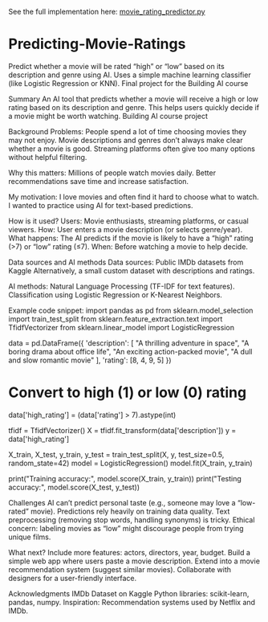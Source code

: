 See the full implementation here: [movie_rating_predictor.py](movie_rating_predictor.py)

# Predicting-Movie-Ratings
Predict whether a movie will be rated “high” or “low” based on its description and genre using AI.  Uses a simple machine learning classifier (like Logistic Regression or KNN).
Final project for the Building AI course

Summary
An AI tool that predicts whether a movie will receive a high or low rating based on its description and genre. This helps users quickly decide if a movie might be worth watching.
Building AI course project

Background
Problems:
People spend a lot of time choosing movies they may not enjoy.
Movie descriptions and genres don’t always make clear whether a movie is good.
Streaming platforms often give too many options without helpful filtering.

Why this matters:
Millions of people watch movies daily.
Better recommendations save time and increase satisfaction.

My motivation:
I love movies and often find it hard to choose what to watch.
I wanted to practice using AI for text-based predictions.

How is it used?
Users: Movie enthusiasts, streaming platforms, or casual viewers.
How: User enters a movie description (or selects genre/year).
What happens: The AI predicts if the movie is likely to have a “high” rating (>7) or “low” rating (≤7).
When: Before watching a movie to help decide.

Data sources and AI methods
Data sources:
Public IMDb datasets from Kaggle
Alternatively, a small custom dataset with descriptions and ratings.

AI methods:
Natural Language Processing (TF-IDF for text features).
Classification using Logistic Regression or K-Nearest Neighbors.

Example code snippet:
import pandas as pd
from sklearn.model_selection import train_test_split
from sklearn.feature_extraction.text import TfidfVectorizer
from sklearn.linear_model import LogisticRegression

data = pd.DataFrame({
    'description': [
        "A thrilling adventure in space",
        "A boring drama about office life",
        "An exciting action-packed movie",
        "A dull and slow romantic movie"
    ],
    'rating': [8, 4, 9, 5]
})

# Convert to high (1) or low (0) rating
data['high_rating'] = (data['rating'] > 7).astype(int)

tfidf = TfidfVectorizer()
X = tfidf.fit_transform(data['description'])
y = data['high_rating']

X_train, X_test, y_train, y_test = train_test_split(X, y, test_size=0.5, random_state=42)
model = LogisticRegression()
model.fit(X_train, y_train)

print("Training accuracy:", model.score(X_train, y_train))
print("Testing accuracy:", model.score(X_test, y_test))

Challenges
AI can’t predict personal taste (e.g., someone may love a “low-rated” movie).
Predictions rely heavily on training data quality.
Text preprocessing (removing stop words, handling synonyms) is tricky.
Ethical concern: labeling movies as “low” might discourage people from trying unique films.

What next?
Include more features: actors, directors, year, budget.
Build a simple web app where users paste a movie description.
Extend into a movie recommendation system (suggest similar movies).
Collaborate with designers for a user-friendly interface.

Acknowledgments
IMDb Dataset on Kaggle
Python libraries: scikit-learn, pandas, numpy.
Inspiration: Recommendation systems used by Netflix and IMDb.
